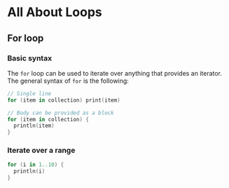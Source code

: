 # All About Loops

## For loop

### Basic syntax

The `for` loop can be used to iterate over anything that provides an iterator.
The general syntax of `for` is the following:

```kotlin
// Single line
for (item in collection) print(item)

// Body can be provided as a block
for (item in collection) {
  println(item)
}
```

### Iterate over a range

```kotlin
for (i in 1..10) {
  println(i)
}
```

